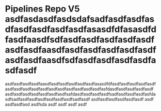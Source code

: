 # Pipelines Repo V5 asdfasdasdfasdsdafsadfasdfasdfasdfasdfasdfasdfasdfasasdfdfasasdfdfasdfaasdfsdfasdfasdfasdfasdfasdfasdfasdfaasdfasdfasdfasdfasdfasdfasdfasdfaasdfsdfasdfasdfasdfasdfasdfasdf
asdfasdfasdfasdfaasdfasdfasdfasdfasdfasdfasasdfdfasdfasdfasdfasdfasdfasdfasdfasdfasdfasdfasdfasdfasdfasdfasdfasdfasfdasdfasdfasdfasdfasdf
asdfasdfasdfasdfasdfasdfasdfsafdasdfasdfasdfasdfsadfasdfasdfasdfasfdasdfsadfasdfasdfasdfasdfasdfasdfsadfasdf
asdfasdfasdfasdfasdfasdf
asdf
asdfasdfasd
asdfsda
asdf
asdf
asdf
asdf

